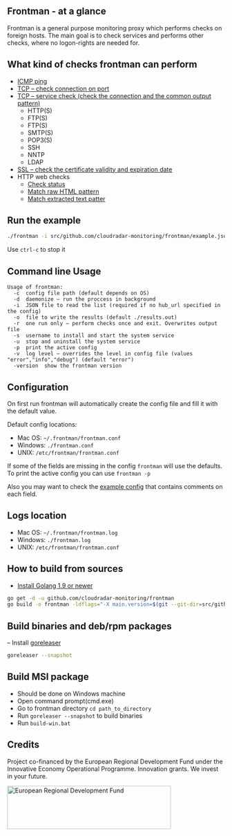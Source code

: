## Frontman - at a glance
Frontman is a general purpose monitoring proxy which performs checks on foreign hosts. 
The main goal is to check services and performs other checks, where no logon-rights are needed for.

## What kind of checks frontman can perform
* [ICMP ping](https://github.com/cloudradar-monitoring/frontman/blob/master/example.json#L53)
* [TCP – check connection on port](https://github.com/cloudradar-monitoring/frontman/blob/master/example.json#L68)
* [TCP – service check (check the connection and the common output pattern)](https://github.com/cloudradar-monitoring/frontman/blob/master/example.json#L77)
     * HTTP(S)
     * FTP(S)
     * FTP(S)
     * SMTP(S)
     * POP3(S)
     * SSH
     * NNTP
     * LDAP
* [SSL – check the certificate validity and expiration date](https://github.com/cloudradar-monitoring/frontman/blob/master/example.json#L119)
* HTTP web checks
     * [Check status](https://github.com/cloudradar-monitoring/frontman/blob/master/example.json#L4)
     * [Match raw HTML pattern](https://github.com/cloudradar-monitoring/frontman/blob/master/example.json#L31)
     * [Match extracted text patter](https://github.com/cloudradar-monitoring/frontman/blob/master/example.json#L28)
     
## Run the example

```bash
./frontman -i src/github.com/cloudradar-monitoring/frontman/example.json -o result.out
```
Use `ctrl-c` to stop it    

## Command line Usage
```
Usage of frontman:
  -c  config file path (default depends on OS)
  -d  daemonize – run the proccess in background
  -i  JSON file to read the list (required if no hub_url specified in the config)
  -o  file to write the results (default ./results.out)
  -r  one run only – perform checks once and exit. Overwrites output file
  -s  username to install and start the system service
  -u  stop and uninstall the system service
  -p  print the active config
  -v  log level – overrides the level in config file (values "error","info","debug") (default "error")
  -version  show the frontman version
```
## Configuration
On first run frontman will automatically create the config file and fill it with the default value.

Default config locations:
* Mac OS: `~/.frontman/frontman.conf`
* Windows: `./frontman.conf`
* UNIX: `/etc/frontman/frontman.conf`

If some of the fields are missing in the config `frontman` will use the defaults.
To print the active config you can use `frontman -p`

Also you may want to check the [example config](https://github.com/cloudradar-monitoring/frontman/blob/master/example.config.toml) that contains comments on each field.

## Logs location
* Mac OS: `~/.frontman/frontman.log`
* Windows: `./frontman.log`
* UNIX: `/etc/frontman/frontman.conf`

## How to build from sources
- [Install Golang 1.9 or newer](https://golang.org/dl/)
```bash
go get -d -u github.com/cloudradar-monitoring/frontman
go build -o frontman -ldflags="-X main.version=$(git --git-dir=src/github.com/cloudradar-monitoring/frontman/.git describe --always --long --dirty --tag)" github.com/cloudradar-monitoring/frontman/cmd/frontman
```

## Build binaries and deb/rpm packages
– Install [goreleaser](https://goreleaser.com/introduction/)
```bash
goreleaser --snapshot
```

## Build MSI package
- Should be done on Windows machine
- Open command prompt(cmd.exe)
- Go to frontman directory `cd path_to_directory`
- Run `goreleaser --snapshot` to build binaries
- Run `build-win.bat`

## Credits
Project co-financed by the European Regional Development Fund under the Innovative Economy Operational Programme. Innovation grants. We invest in your future.

<img alt="European Regional Development Fund" src="https://efre.brandenburg.de/media_fast/4055/Emblem-Standard-1-4C_en_2017.jpg" align="left" height="100" width="379" />
